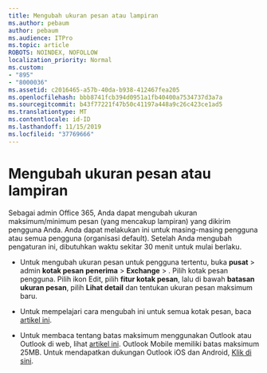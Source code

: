 ```yaml
---
title: Mengubah ukuran pesan atau lampiran
ms.author: pebaum
author: pebaum
ms.audience: ITPro
ms.topic: article
ROBOTS: NOINDEX, NOFOLLOW
localization_priority: Normal
ms.custom:
- "895"
- "8000036"
ms.assetid: c2016465-a57b-40da-b938-412467fea205
ms.openlocfilehash: bbb8741fcb394d0951a1fb40400a7534737d3a7a
ms.sourcegitcommit: b43f77221f47b50c41197a448a9c26c423ce1ad5
ms.translationtype: MT
ms.contentlocale: id-ID
ms.lasthandoff: 11/15/2019
ms.locfileid: "37769666"
---
```

# <a name="changing-message-or-attachment-size"></a>Mengubah ukuran pesan atau lampiran

Sebagai admin Office 365, Anda dapat mengubah ukuran maksimum/minimum pesan (yang mencakup lampiran) yang dikirim pengguna Anda. Anda dapat melakukan ini untuk masing-masing pengguna atau semua pengguna (organisasi default). Setelah Anda mengubah pengaturan ini, dibutuhkan waktu sekitar 30 menit untuk mulai berlaku.
  
- Untuk mengubah ukuran pesan untuk pengguna tertentu, buka **pusat** \> admin **kotak pesan** **penerima** \> **Exchange** \> . Pilih kotak pesan pengguna. Pilih ikon Edit, pilih **fitur kotak pesan**, lalu di bawah **batasan ukuran pesan**, pilih **Lihat detail** dan tentukan ukuran pesan maksimum baru.

- Untuk mempelajari cara mengubah ini untuk semua kotak pesan, baca [artikel ini](https://www.microsoft.com/microsoft-365/blog/2015/04/15/office-365-now-supports-larger-email-messages-up-to-150-mb/).

- Untuk membaca tentang batas maksimum menggunakan Outlook atau Outlook di web, lihat [artikel ini](https://technet.microsoft.com/library/exchange-online-limits.aspx#MessageLimits). Outlook Mobile memiliki batas maksimum 25MB. Untuk mendapatkan dukungan Outlook iOS dan Android, [Klik di sini](https://support.office.com/article/Get-in-app-help-for-Outlook-for-iOS-and-Android-218a22d1-9fa5-4889-b689-de1c63493243).
